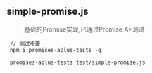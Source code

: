 
## simple-promise.js
> 基础的Promise实现,已通过Promise A+测试


```
 // 测试步骤
 npm i promises-aplus-tests -g

 promises-aplus-tests test/simple-promise.js  
```
